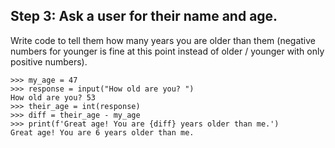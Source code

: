 Step 3: Ask a user for their name and age.
------------------------------------------

Write code to tell them how many years you are older than them (negative numbers for younger is fine at this point instead of older / younger with only positive numbers).

    >>> my_age = 47
    >>> response = input("How old are you? ")
    How old are you? 53
    >>> their_age = int(response)
    >>> diff = their_age - my_age
    >>> print(f'Great age! You are {diff} years older than me.')
    Great age! You are 6 years older than me.
